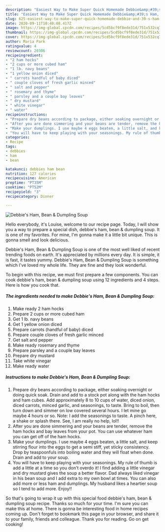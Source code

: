 ```yaml
---
description: "Easiest Way to Make Super Quick Homemade Debbie&amp;#39;s Ham, Bean &amp;amp; Dumpling Soup"
title: "Easiest Way to Make Super Quick Homemade Debbie&amp;#39;s Ham, Bean &amp;amp; Dumpling Soup"
slug: 625-easiest-way-to-make-super-quick-homemade-debbie-and-39-s-ham-bean-and-amp-dumpling-soup
date: 2020-09-11T10:40:08.417Z
image: https://img-global.cpcdn.com/recipes/5cd5bcf9f8ede31d/751x532cq70/debbies-ham-bean-dumpling-soup-recipe-main-photo.jpg
thumbnail: https://img-global.cpcdn.com/recipes/5cd5bcf9f8ede31d/751x532cq70/debbies-ham-bean-dumpling-soup-recipe-main-photo.jpg
cover: https://img-global.cpcdn.com/recipes/5cd5bcf9f8ede31d/751x532cq70/debbies-ham-bean-dumpling-soup-recipe-main-photo.jpg
author: Maria Park
ratingvalue: 4
reviewcount: 20306
recipeingredient:
- "2 ham hocks"
- "2 cups or more cubed ham"
- "1 lb. navy beans"
- "1 yellow onion diced"
- " carrots handful of baby diced"
- " couple cloves of fresh garlic minced"
- " salt and pepper"
- " rosemary and thyme"
- " parsley and a couple bay leaves"
- " dry mustard"
- " white vinegar"
- " water"
recipeinstructions:
- "Prepare dry beans according to package, either soaking overnight or doing quick soak. Drain and add to a stock pot along with the ham hocks and ham cubes. Add approximately 8 to 10 cups of water, diced onion, diced carrots, minced garlic, and seasonings, to taste. Bring to boil, then turn down and simmer on low covered several hours. I let mine go maybe 4 hours or so. Note: I add the seasonings to taste. A pinch here, a shake or splash there. See, I am really no help, lol!!"
- "After you are done simmering and your beans are tender, remove the ham hocks and bay leaves from your pot. You can use whatever ham you can get off of the ham hocks."
- "Make your dumplings. I use maybe 4 eggs beaten, a little salt, and keep stirring flour into the eggs to get a semi stiff, yet sticky consistency. Drop by teaspoonfuls into boiling water and they will float when done. Drain and add to your soup."
- "You will have to keep playing with your seasonings. My rule of thumb is add a little at a time so you don&#39;t overdo it! I find adding a little vinegar and dry mustard gives the soup a better flavor. Dad always liked vinegar in his bean soup and I add extra to my own bowl at times. You can also add more or less ham and dumplings. My husband likes a heartier soup so I tend to add more. Enjoy!!"
categories:
- Recipe
tags:
- debbies
- ham
- bean

katakunci: debbies ham bean 
nutrition: 127 calories
recipecuisine: American
preptime: "PT35M"
cooktime: "PT52M"
recipeyield: "3"
recipecategory: Dinner

---
```



![Debbie&#39;s Ham, Bean &amp; Dumpling Soup](https://img-global.cpcdn.com/recipes/5cd5bcf9f8ede31d/751x532cq70/debbies-ham-bean-dumpling-soup-recipe-main-photo.jpg)

Hello everybody, it's Louise, welcome to our recipe page. Today, I will show you a way to prepare a special dish, debbie&#39;s ham, bean &amp; dumpling soup. It is one of my favorites. For mine, I'm gonna make it a little bit unique. This is gonna smell and look delicious.



Debbie&#39;s Ham, Bean &amp; Dumpling Soup is one of the most well liked of recent trending foods on earth. It's appreciated by millions every day. It is simple, it is fast, it tastes yummy. Debbie&#39;s Ham, Bean &amp; Dumpling Soup is something which I've loved my whole life. They are fine and they look wonderful.


To begin with this recipe, we must first prepare a few components. You can cook debbie&#39;s ham, bean &amp; dumpling soup using 12 ingredients and 4 steps. Here is how you cook that.

<!--inarticleads1-->

##### The ingredients needed to make Debbie&#39;s Ham, Bean &amp; Dumpling Soup:

1. Make ready 2 ham hocks
1. Prepare 2 cups or more cubed ham
1. Get 1 lb. navy beans
1. Get 1 yellow onion diced
1. Prepare  carrots (handful of baby) diced
1. Prepare  couple cloves of fresh garlic minced
1. Get  salt and pepper
1. Make ready  rosemary and thyme
1. Prepare  parsley and a couple bay leaves
1. Prepare  dry mustard
1. Take  white vinegar
1. Make ready  water




<!--inarticleads2-->

##### Instructions to make Debbie&#39;s Ham, Bean &amp; Dumpling Soup:

1. Prepare dry beans according to package, either soaking overnight or doing quick soak. Drain and add to a stock pot along with the ham hocks and ham cubes. Add approximately 8 to 10 cups of water, diced onion, diced carrots, minced garlic, and seasonings, to taste. Bring to boil, then turn down and simmer on low covered several hours. I let mine go maybe 4 hours or so. Note: I add the seasonings to taste. A pinch here, a shake or splash there. See, I am really no help, lol!!
1. After you are done simmering and your beans are tender, remove the ham hocks and bay leaves from your pot. You can use whatever ham you can get off of the ham hocks.
1. Make your dumplings. I use maybe 4 eggs beaten, a little salt, and keep stirring flour into the eggs to get a semi stiff, yet sticky consistency. Drop by teaspoonfuls into boiling water and they will float when done. Drain and add to your soup.
1. You will have to keep playing with your seasonings. My rule of thumb is add a little at a time so you don&#39;t overdo it! I find adding a little vinegar and dry mustard gives the soup a better flavor. Dad always liked vinegar in his bean soup and I add extra to my own bowl at times. You can also add more or less ham and dumplings. My husband likes a heartier soup so I tend to add more. Enjoy!!




So that's going to wrap it up with this special food debbie&#39;s ham, bean &amp; dumpling soup recipe. Thanks so much for your time. I'm sure you can make this at home. There is gonna be interesting food in home recipes coming up. Don't forget to bookmark this page in your browser, and share it to your family, friends and colleague. Thank you for reading. Go on get cooking!
